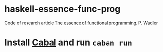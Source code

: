 # haskell-essence-func-prog

Code of research article [The essence of functional programming](https://doi.org/10.1145/143165.143169). P. Wadler


# Install [Cabal](https://www.haskell.org/cabal/) and run `caban run`
